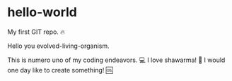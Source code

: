 # hello-world
My first GIT repo.  🔥

Hello you evolved-living-organism.

This is numero uno of my coding endeavors. 💻
I love shawarma! 🌯 
I would one day like to create something! 🆒
